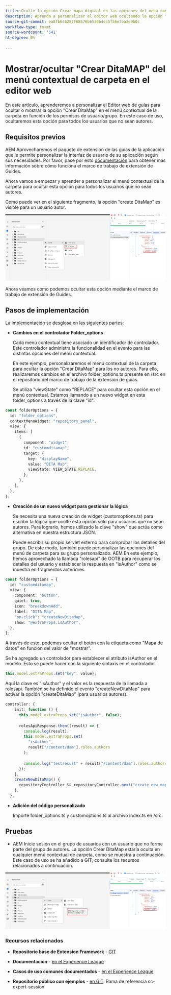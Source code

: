 ```yaml
---
title: Oculte la opción Crear mapa digital en las opciones del menú contextual de la carpeta para usuarios o grupos específicos.
description: Aprenda a personalizar el editor web ocultando la opción "DitaMap" del menú contextual de carpeta para usuarios/grupos específicos
source-git-commit: ea8fb646287f68676b6530b4cc5f56e7ba2d9b0c
workflow-type: tm+mt
source-wordcount: '541'
ht-degree: 0%

---
```



# Mostrar/ocultar &quot;Crear DitaMAP&quot; del menú contextual de carpeta en el editor web

En este artículo, aprenderemos a personalizar el Editor web de guías para ocultar o mostrar la opción &quot;Crear DitaMap&quot; en el menú contextual de la carpeta en función de los permisos de usuario/grupo.
En este caso de uso, ocultaremos esta opción para todos los usuarios que no sean autores.

## Requisitos previos

AEM Aprovecharemos el paquete de extensión de las guías de la aplicación que le permite personalizar la interfaz de usuario de su aplicación según sus necesidades.
Por favor, pase por esto [documentación](https://github.com/adobe/guides-extension/tree/main) para obtener más información sobre cómo funciona el marco de trabajo de extensión de Guides.

Ahora vamos a empezar y aprender a personalizar el menú contextual de la carpeta para ocultar esta opción para todos los usuarios que no sean autores.

Como puede ver en el siguiente fragmento, la opción &quot;create DitaMap&quot; es visible para un usuario autor.

![Mostrar la opción crear DitaMap](../../../assets/authoring/ditamap-show-author.png)

Ahora veamos cómo podemos ocultar esta opción mediante el marco de trabajo de extensión de Guides.

## Pasos de implementación

La implementación se desglosa en las siguientes partes:

- **Cambios en el controlador Folder_options**

  Cada menú contextual tiene asociado un identificador de controlador. Este controlador administra la funcionalidad en el evento para las distintas opciones del menú contextual.

  En este ejemplo, personalizaremos el menú contextual de la carpeta para ocultar la opción &quot;Crear DitaMap&quot; para los no autores. Para ello, realizaremos cambios en el archivo folder_options.ts presente en /src en el repositorio del marco de trabajo de la extensión de guías.

  Se utiliza &quot;viewState&quot; como &quot;REPLACE&quot; para ocultar esta opción en el menú contextual.
Estamos llamando a un nuevo widget en esta folder_options a través de la clave &quot;id&quot;.

```typescript
const folderOptions = {
  id: "folder_options",
  contextMenuWidget: "repository_panel",
  view: {
    items: [
      {
        component: "widget",
        id: "customditamap",
        target: {
          key: "displayName",
          value: "DITA Map",
          viewState: VIEW_STATE.REPLACE,
        },
      },
    ],
  },
};
```

- **Creación de un nuevo widget para gestionar la lógica**

  Se necesita una nueva creación de widget (customoptions.ts) para escribir la lógica que oculte esta opción solo para usuarios que no sean autores. Para lograrlo, hemos utilizado la clave &quot;show&quot; que actúa como alternativa en nuestra estructura JSON.

  Puede escribir su propio servlet externo para comprobar los detalles del grupo. De este modo, también puede personalizar las opciones del menú de carpeta para su grupo personalizado.
AEM En este ejemplo, hemos aprovechado la llamada &quot;rolesapi&quot; de OOTB para recuperar los detalles del usuario y establecer la respuesta en &quot;isAuthor&quot; como se muestra en fragmentos anteriores.

```typescript
const folderOptions = {
  id: "customditamap",
  view: {
    component: "button",
    quiet: true,
    icon: "breakdownAdd",
    label: "DITA Map",
    "on-click": "createNewDitaMap",
    show: "@extraProps.isAuthor",
  },
};
```

A través de esto, podemos ocultar el botón con la etiqueta como &quot;Mapa de datos&quot; en función del valor de &quot;mostrar&quot;.

Se ha agregado un controlador para establecer el atributo isAuthor en el modelo. Esto se puede hacer con la siguiente sintaxis en el controlador.

```typescript
this.model.extraProps.set("key", value);
```

Aquí la clave es &quot;isAuthor&quot; y el valor es la respuesta de la llamada a rolesapi.
También se ha definido el evento &quot;createNewDitaMap&quot; para activar la opción &quot;createDitaMap&quot; (para usuarios autores).

```typescript
controller: {
    init: function () {
      this.model.extraProps.set("isAuthor", false);

      rolesApiResponse.then((result) => {
        console.log(result);
        this.model.extraProps.set(
          "isAuthor",
          result["/content/dam"].roles.authors
        );

        console.log("testresult" + result["/content/dam"].roles.authors);
      });
    },
    createNewDitaMap() {
      repositoryController && repositoryController.next("create_new.map");
    },
  },
```

- **Adición del código personalizado**

  Importe folder_options.ts y customoptions.ts al archivo index.ts en /src.

## Pruebas

- AEM Inicie sesión en el grupo de usuarios con un usuario que no forme parte del grupo de autores. La opción Crear DitaMap estaría oculta en cualquier menú contextual de carpeta, como se muestra a continuación.
Este caso de uso se ha añadido a GIT; consulte los recursos relacionados a continuación.

![Ocultar la opción Crear DitaMap](../../../assets/authoring/ditamap-hide-non-author.png)

### Recursos relacionados

- **Repositorio base de Extension Framework** - [GIT](https://github.com/adobe/guides-extension/tree/main)

- **Documentación** - [en el Experience League](../../../../../guides-ui-extensions/aem_guides_framework/basic-customisation.md)

- **Casos de uso comunes documentados** - [en el Experience League](../../../../../guides-ui-extensions/aem_guides_framework/jui-framework.md)

- **Repositorio público con ejemplos** - [en GIT](https://github.com/adobe/guides-extension/tree/sc-expert-session). Rama de referencia sc-expert-session

```

```
